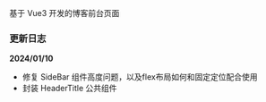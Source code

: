 
基于 Vue3 开发的博客前台页面

### 更新日志

**2024/01/10**

- 修复 SideBar 组件高度问题，以及flex布局如何和固定定位配合使用
- 封装 HeaderTitle 公共组件